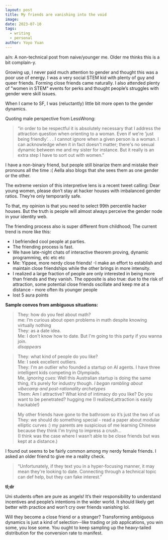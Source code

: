 ```yaml
---
layout: post
title: My friends are vanishing into the void
image: 
date: 2023-07-10
tags:
  - writing
  - personal
author: Yoyo Yuan
---
```

a/n: A non-technical post from naive/younger me. Older me thinks this is a bit complain-y. 

Growing up, I never paid much attention to gender and thought this was a poor use of energy. I was a very social STEM kid with plenty of guy and queer friends. Forming close friends came naturally. I also attended plenty of "women in STEM" events for perks and thought people’s struggles with gender were skill issues.

When I came to SF, I was (reluctantly) little bit more open to the gender dynamics.

Quoting male perspective from LessWrong:

> “in order to be respectful it is absolutely necessary that I address the attraction question when orienting to a woman. Even if we're ‘just being friendly’. . . I cannot ignore when a given person is a woman. I can acknowledge when it in fact doesn't matter; there's no sexual dynamic between me and my sister for instance. But it really is an extra step I have to sort out with women.”

I have a non-binary friend, but people still binarize them and mistake their pronouns all the time :( Aella also blogs that she sees them as one gender or the other.

The extreme version of this interpretive lens is a recent tweet calling: Dear young women, please don’t stay at hacker houses with imbalanced gender ratios. They’re only temporarily safe.

To that, my opinion is that you need to select 99th percentile hacker houses. But the truth is people will almost always perceive the gender node in your identity web.

The friending process also is super different from childhood; The current trend is more like this:

- I befriended cool people at parties.
- The friending process is fast.
- We have late-night chats of interactive theorem proving, dynamic programming, etc etc etc
- Me: Yippee, more nerdy close friends!
-I make an effort to establish and maintain close friendships while the other brings in more intensity.
- I realized a large fraction of people are only interested in being more than friends and they vanish. The opposite is also true: due to the risk of attraction, some potential close friends oscillate and keep me at a distance - more often its younger people
- lost 5 aura points

**Sample convos from ambiguous situations:**



> They: how do you feel about math?   
> me: I’m curious about open problems in math despite knowing virtually nothing   
> They: as a date idea.  
> Me: I don't know how to date. But I'm going to this party if you wanna join.   
> *disappears*


> They: what kind of people do you like?   
> Me: I seek excellent outliers.   
> They: I'm an outlier who founded a startup on AI agents. I have three intelligent kids competing in Olympiads.  
> Me, *ignoring cues*: Well this Australian startup is doing the same thing, it’s purely for industry though. *I began rambling about vibecamp and post-rationality archetypes*    
> Them: Am I attractive? What kind of intimacy do you like? Do you want to be penetrated? hugging me (I realized,attraction is easily hackable!)



> My other friends have gone to the bathroom so it’s just the two of us    
> They: we should do something special - read a paper about modular elliptic curves :) my parents are suspicious of me learning Chinese because they think I'm trying to impress a crush…   
> (I think was the case where I wasn’t able to be close friends but was kept at a distance.)   



I found out seems to be fairly common among my nerdy female friends. I asked an older friend to give me a reality check.

> “Unfortunately, if they text you in a hyper-focusing manner, it may mean they're looking to date. Connecting through a technical topic can def help, but they can fake interest.”

**tl;dr**

Uni students often are pure as angels! It’s their responsibility to understand incentives and people’s intentions in the wider world. It should likely get better with practice and won’t cry over friends vanishing lol.

Will they become a close friend or a stranger? Transforming ambiguous dynamics is just a kind of selection--like trading or job applications, you win some, you lose some. You ought to keep sampling up the heavy-tailed distribution for the conversion rate to manifest.


